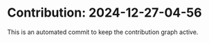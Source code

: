 # Contribution: 2024-12-27-04-56
This is an automated commit to keep the contribution graph active.

